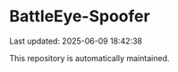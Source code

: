 # BattleEye-Spoofer

Last updated: 2025-06-09 18:42:38

This repository is automatically maintained.
